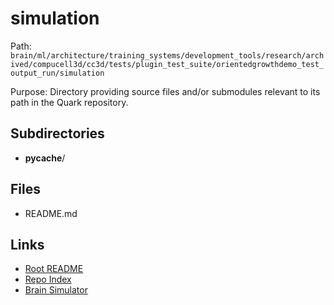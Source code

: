 # simulation

Path: `brain/ml/architecture/training_systems/development_tools/research/archived/compucell3d/cc3d/tests/plugin_test_suite/orientedgrowthdemo_test_output_run/simulation`

Purpose: Directory providing source files and/or submodules relevant to its path in the Quark repository.

## Subdirectories
- __pycache__/

## Files
- README.md

## Links
- [Root README](../../../../../../../../../../../../README.md)
- [Repo Index](../../../../../../../../../../../../repo_index.json)
- [Brain Simulator](../../../../../../../../../../../../brain/architecture/brain_simulator.py)
